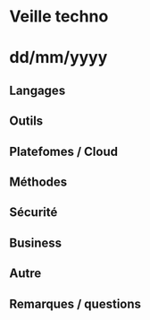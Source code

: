 # Veille techno
# dd/mm/yyyy



## Langages



## Outils



## Platefomes / Cloud



## M&eacute;thodes



## S&eacute;curit&eacute;



## Business



## Autre



## Remarques / questions